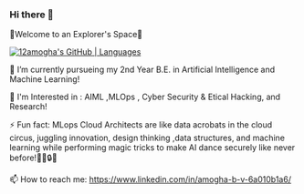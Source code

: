 ### Hi there 👋

🚀Welcome to an Explorer's Space🚀

[![12amogha's GitHub | Languages](https://stats.quine.sh/12amogha/languages-over-time?theme=dark)](https://quine.sh)

🌱 I’m currently pursueing my 2nd Year B.E. in Artificial Intelligence and Machine Learning!

🌟 I'm Interested in : AIML ,MLOps , Cyber Security & Etical Hacking, and Research!

⚡ Fun fact: MLops Cloud Architects are like data acrobats in the cloud circus, juggling innovation, design thinking ,data structures, and machine learning while performing magic tricks to make AI dance 
               securely like never before!🎩🎪🔒✨

📫 How to reach me: https://www.linkedin.com/in/amogha-b-v-6a010b1a6/             

